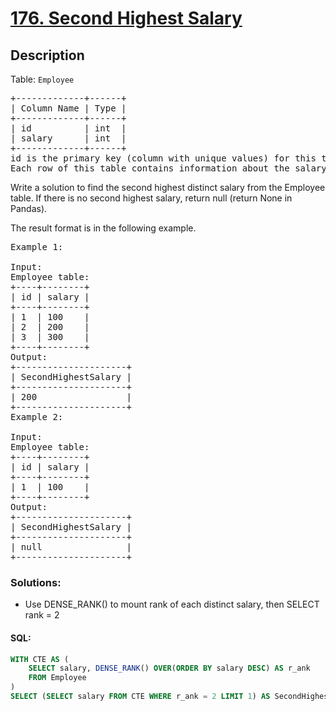 # [176. Second Highest Salary](https://leetcode.com/problems/second-highest-salary/)

## Description

<p>Table: <code>Employee</code></p>

<pre>
+-------------+------+
| Column Name | Type |
+-------------+------+
| id          | int  |
| salary      | int  |
+-------------+------+
id is the primary key (column with unique values) for this table.
Each row of this table contains information about the salary of an employee.
</pre>

Write a solution to find the second highest distinct salary from the Employee table. If there is no second highest salary, return null (return None in Pandas).

The result format is in the following example.

<pre>
Example 1:

Input: 
Employee table:
+----+--------+
| id | salary |
+----+--------+
| 1  | 100    |
| 2  | 200    |
| 3  | 300    |
+----+--------+
Output: 
+---------------------+
| SecondHighestSalary |
+---------------------+
| 200                 |
+---------------------+
Example 2:

Input: 
Employee table:
+----+--------+
| id | salary |
+----+--------+
| 1  | 100    |
+----+--------+
Output: 
+---------------------+
| SecondHighestSalary |
+---------------------+
| null                |
+---------------------+
</pre>

### Solutions:

- Use DENSE_RANK() to mount rank of each distinct salary, then SELECT rank = 2

#### SQL:

```sql
WITH CTE AS (
    SELECT salary, DENSE_RANK() OVER(ORDER BY salary DESC) AS r_ank
    FROM Employee
)
SELECT (SELECT salary FROM CTE WHERE r_ank = 2 LIMIT 1) AS SecondHighestSalary

```

